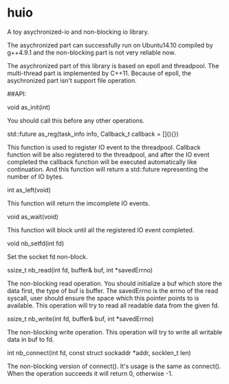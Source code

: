 # huio
A toy asychronized-io and non-blocking io library.

The asychronized part can successfully run on Ubuntu14.10 compiled by g++4.9.1  and the non-blocking part is not very reliable now.

The asychronized part of this library is based on epoll and threadpool. The multi-thread part is implemented by C++11. Because of epoll, the asychronized part isn't support file operation.

##API:

void as_init(int)  

You should call this before any other operations.

std::future<int> as_reg(task_info info, Callback_t callback = \[\](){})

This function is used to register IO event to the threadpool. Callback function will be also registered to the threadpool, and after the IO event completed the callback function will be executed automatically like continuation. And this function will return a std::future<int> representing the number of IO bytes.

int as_left(void)

This function will return the imcomplete IO events.

void as_wait(void)

This function will block until all the registered IO event completed.

void nb_setfd(int fd)

Set the socket fd non-block.

ssize_t nb_read(int fd,	buffer& buf, int \*savedErrno)

The non-blocking read operation. You should initialize a buf which store the data first, the type of buf is buffer. The savedErrno is the errno of the read syscall, user should ensure the space which this pointer points to is available. This operation will try to read all readable data from the given fd.

ssize_t nb_write(int fd, buffer& buf, int \*savedErrno)

The non-blocking write operation. This operation will try to write all writable data in buf to fd.

int nb_connect(int fd, const struct sockaddr \*addr, socklen_t len)

The non-blocking version of connect(). It's usage is the same as connect(). When the operation succeeds it will return 0, otherwise -1. 
